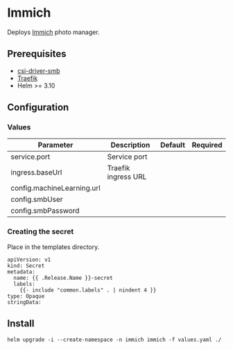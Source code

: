 # Immich

Deploys [Immich](https://github.com/immich-app/immich) photo manager.

## Prerequisites

- [csi-driver-smb](https://github.com/kubernetes-csi/csi-driver-smb)
- [Traefik](https://doc.traefik.io/traefik/setup/kubernetes/)
- Helm >= 3.10

## Configuration

### Values
|Parameter                  |Description                |Default  |Required|
|---                        |---                        |:---:    |:---:|
|service.port               |Service port               |
|ingress.baseUrl            |Traefik ingress URL        |
|config.machineLearning.url |
|config.smbUser             |
|config.smbPassword         |


### Creating the secret
Place in the templates directory.

```
apiVersion: v1
kind: Secret
metadata:
  name: {{ .Release.Name }}-secret
  labels:
    {{- include "common.labels" . | nindent 4 }}
type: Opaque
stringData:
```

## Install

```helm upgrade -i --create-namespace -n immich immich -f values.yaml ./```